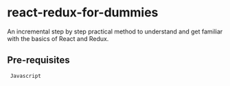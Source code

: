 # react-redux-for-dummies
An incremental step by step practical method to understand and get familiar with the basics of React and Redux.

## Pre-requisites

` Javascript`
